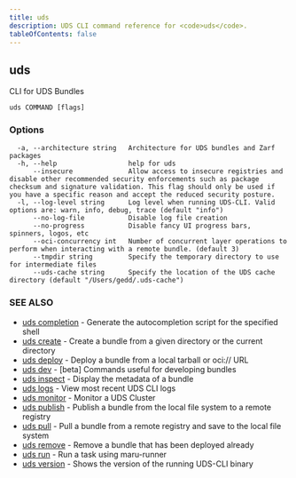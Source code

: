 ```yaml
---
title: uds
description: UDS CLI command reference for <code>uds</code>.
tableOfContents: false
---
```


<!-- Page generated by UDS CLI; DO NOT EDIT -->

## uds

CLI for UDS Bundles

```
uds COMMAND [flags]
```

### Options

```
  -a, --architecture string   Architecture for UDS bundles and Zarf packages
  -h, --help                  help for uds
      --insecure              Allow access to insecure registries and disable other recommended security enforcements such as package checksum and signature validation. This flag should only be used if you have a specific reason and accept the reduced security posture.
  -l, --log-level string      Log level when running UDS-CLI. Valid options are: warn, info, debug, trace (default "info")
      --no-log-file           Disable log file creation
      --no-progress           Disable fancy UI progress bars, spinners, logos, etc
      --oci-concurrency int   Number of concurrent layer operations to perform when interacting with a remote bundle. (default 3)
      --tmpdir string         Specify the temporary directory to use for intermediate files
      --uds-cache string      Specify the location of the UDS cache directory (default "/Users/gedd/.uds-cache")
```

### SEE ALSO

* [uds completion](/commands/uds_completion/)	 - Generate the autocompletion script for the specified shell
* [uds create](/commands/uds_create/)	 - Create a bundle from a given directory or the current directory
* [uds deploy](/commands/uds_deploy/)	 - Deploy a bundle from a local tarball or oci:// URL
* [uds dev](/commands/uds_dev/)	 - [beta] Commands useful for developing bundles
* [uds inspect](/commands/uds_inspect/)	 - Display the metadata of a bundle
* [uds logs](/commands/uds_logs/)	 - View most recent UDS CLI logs
* [uds monitor](/commands/uds_monitor/)	 - Monitor a UDS Cluster
* [uds publish](/commands/uds_publish/)	 - Publish a bundle from the local file system to a remote registry
* [uds pull](/commands/uds_pull/)	 - Pull a bundle from a remote registry and save to the local file system
* [uds remove](/commands/uds_remove/)	 - Remove a bundle that has been deployed already
* [uds run](/commands/uds_run/)	 - Run a task using maru-runner
* [uds version](/commands/uds_version/)	 - Shows the version of the running UDS-CLI binary

